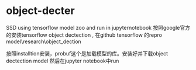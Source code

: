 # object-decter
SSD using tensorflow model zoo and run in jupyternotebook
按照google官方的安装tensorflow object dectection , 在github tensorflow 的repro model\research\object_dection

按照installtion安装，probuf这个是加载模型的库。安装好并下载object dectection model 然后在jupyter notebook中run
